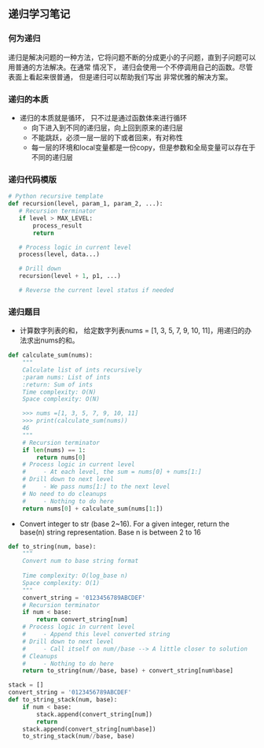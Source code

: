 ## 递归学习笔记

### 何为递归
递归是解决问题的一种方法，它将问题不断的分成更小的子问题，直到子问题可以用普通的方法解决。在通常
情况下， 递归会使用一个不停调用自己的函数。尽管表面上看起来很普通， 但是递归可以帮助我们写出
非常优雅的解决方案。

### 递归的本质
* 递归的本质就是循环， 只不过是通过函数体来进行循环
  * 向下进入到不同的递归层，向上回到原来的递归层
  * 不能跳跃，必须一层一层的下或者回来，有对称性
  * 每一层的环境和local变量都是一份copy，但是参数和全局变量可以存在于不同的递归层


### 递归代码模版
 ```python
# Python recursive template
def recursion(level, param_1, param_2, ...):
    # Recursion terminator
    if level > MAX_LEVEL:
        process_result
        return

    # Process logic in current level
    process(level, data...)

    # Drill down
    recursion(level + 1, p1, ...)

    # Reverse the current level status if needed
```

### 递归题目
* 计算数字列表的和， 给定数字列表nums = [1, 3, 5, 7, 9, 10, 11]，用递归的办法求出nums的和。
```python
def calculate_sum(nums):
    """
    Calculate list of ints recursively
    :param nums: List of ints
    :return: Sum of ints
    Time complexity: O(N)
    Space complexity: O(N)

    >>> nums =[1, 3, 5, 7, 9, 10, 11]
    >>> print(calculate_sum(nums))
    46
    """
    # Recursion terminator
    if len(nums) == 1:
        return nums[0]
    # Process logic in current level
    #     - At each level, the sum = nums[0] + nums[1:]
    # Drill down to next level
    #     - We pass nums[1:] to the next level
    # No need to do cleanups
    #     - Nothing to do here
    return nums[0] + calculate_sum(nums[1:])
```
* Convert integer to str (base 2~16). For a given integer, return the base(n) string
representation. Base n is between 2 to 16
```python
def to_string(num, base):
    """
    Convert num to base string format
    
    Time complexity: O(log_base n)
    Space complexity: O(1)
    """
    convert_string = '0123456789ABCDEF'
    # Recursion terminator
    if num < base:
        return convert_string[num]
    # Process logic in current level
    #     - Append this level converted string
    # Drill down to next level
    #     - Call itself on num//base --> A little closer to solution
    # Cleanups
    #     - Nothing to do here
    return to_string(num//base, base) + convert_string[num%base]

stack = []
convert_string = '0123456789ABCDEF'
def to_string_stack(num, base):
    if num < base:
        stack.append(convert_string[num])
        return
    stack.append(convert_string[num%base])
    to_string_stack(num//base, base)
```